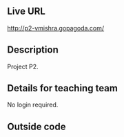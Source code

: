 ## Live URL
<http://p2-vmishra.gopagoda.com/>

## Description
Project P2.

## Details for teaching team
No login required. 


## Outside code
